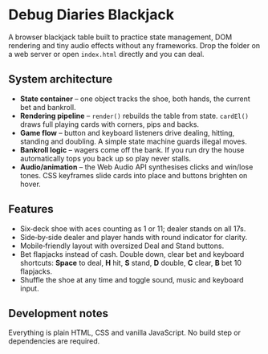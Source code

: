 # Debug Diaries Blackjack

A browser blackjack table built to practice state management, DOM rendering and tiny audio effects without any frameworks. Drop the folder on a web server or open `index.html` directly and you can deal.

## System architecture


- **State container** – one object tracks the shoe, both hands, the current bet and bankroll.
- **Rendering pipeline** – `render()` rebuilds the table from state. `cardEl()` draws full playing cards with corners, pips and backs.
- **Game flow** – button and keyboard listeners drive dealing, hitting, standing and doubling. A simple state machine guards illegal moves.
- **Bankroll logic** – wagers come off the bank. If you run dry the house automatically tops you back up so play never stalls.
- **Audio/animation** – the Web Audio API synthesises clicks and win/lose tones. CSS keyframes slide cards into place and buttons brighten on hover.

## Features
- Six‑deck shoe with aces counting as 1 or 11; dealer stands on all 17s.
- Side‑by‑side dealer and player hands with round indicator for clarity.
- Mobile‑friendly layout with oversized Deal and Stand buttons.
- Bet flapjacks instead of cash. Double down, clear bet and keyboard shortcuts: **Space** to deal, **H** hit, **S** stand, **D** double, **C** clear, **B** bet 10 flapjacks.
- Shuffle the shoe at any time and toggle sound, music and keyboard input.

## Development notes
Everything is plain HTML, CSS and vanilla JavaScript. No build step or dependencies are required.
